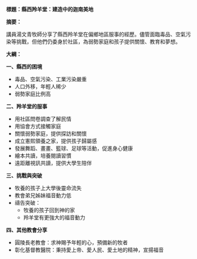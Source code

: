 **標題：縣西羚羊堂：建造中的迦南美地**

**摘要：**

講員湯文青牧師分享了縣西羚羊堂在偏鄉地區服事的經歷。儘管面臨毒品、空氣污染等挑戰，但他們仍委身於社區，為弱勢家庭和孩子提供關懷、教育和夢想。

**大綱：**

**一、縣西的困境**
* 毒品、空氣污染、工業污染嚴重
* 人口外移，年輕人稀少
* 弱勢家庭比例高

**二、羚羊堂的服事**
* 用社區問卷調查了解民情
* 用協會方式接觸家庭
* 關懷弱勢家庭，提供探訪和關懷
* 成立憲熙領養之家，提供孩子歸屬感
* 發展舞蹈、畫畫、籃球、足球等活動，促進身心健康
* 繪本共讀，培養閱讀習慣
* 遠距離視訊共讀，提供大學生陪伴

**三、挑戰與突破**
* 牧養的孩子上大學後靈命流失
* 教會弟兄姊妹福音動力低
* 禱告突破：
    * 牧養的孩子回到神的家
    * 羚羊堂有更強大的福音動力

**四、其他教會分享**
* 圓陵長老教會：求神賜予年輕的心，預備新的牧者
* 彰化基督教醫院：秉持愛上帝、愛人民、愛土地的精神，宣揚福音